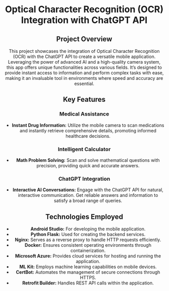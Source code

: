 <h1 align="center">Optical Character Recognition (OCR) Integration with ChatGPT API</h1>

<h2 align="center">Project Overview</h2>

<p align="center">
This project showcases the integration of Optical Character Recognition (OCR) with the ChatGPT API to create a versatile mobile application. Leveraging the power of advanced AI and a high-quality camera system, this app offers unique functionalities across various fields. It’s designed to provide instant access to information and perform complex tasks with ease, making it an invaluable tool in environments where speed and accuracy are essential.
</p>

<h2 align="center">Key Features</h2>

<h3 align="center">Medical Assistance</h3>

<ul align="center">
  <li><strong>Instant Drug Information:</strong> Utilize the mobile camera to scan medications and instantly retrieve comprehensive details, promoting informed healthcare decisions.</li>
</ul>

<h3 align="center">Intelligent Calculator</h3>

<ul align="center">
  <li><strong>Math Problem Solving:</strong> Scan and solve mathematical questions with precision, providing quick and accurate answers.</li>
</ul>

<h3 align="center">ChatGPT Integration</h3>

<ul align="center">
  <li><strong>Interactive AI Conversations:</strong> Engage with the ChatGPT API for natural, interactive communication. Get reliable answers and information to satisfy a broad range of queries.</li>
</ul>

<h2 align="center">Technologies Employed</h2>

<ul align="center">
  <li><strong>Android Studio:</strong> For developing the mobile application.</li>
  <li><strong>Python Flask:</strong> Used for creating the backend services.</li>
  <li><strong>Nginx:</strong> Serves as a reverse proxy to handle HTTP requests efficiently.</li>
  <li><strong>Docker:</strong> Ensures consistent operating environments through containerization.</li>
  <li><strong>Microsoft Azure:</strong> Provides cloud services for hosting and running the application.</li>
  <li><strong>ML Kit:</strong> Employs machine learning capabilities on mobile devices.</li>
  <li><strong>CertBot:</strong> Automates the management of secure connections through HTTPS.</li>
  <li><strong>Retrofit Builder:</strong> Handles REST API calls within the application.</li>
</ul>
